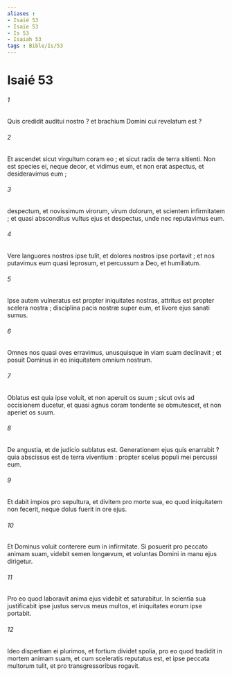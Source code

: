 ```yaml
---
aliases : 
- Isaié 53
- Isaïe 53
- Is 53
- Isaiah 53
tags : Bible/Is/53
---
```


# Isaié 53

###### 1
Quis credidit auditui nostro ? et brachium Domini cui revelatum est ?
###### 2
Et ascendet sicut virgultum coram eo ; et sicut radix de terra sitienti. Non est species ei, neque decor, et vidimus eum, et non erat aspectus, et desideravimus eum ;
###### 3
despectum, et novissimum virorum, virum dolorum, et scientem infirmitatem ; et quasi absconditus vultus ejus et despectus, unde nec reputavimus eum.
###### 4
Vere languores nostros ipse tulit, et dolores nostros ipse portavit ; et nos putavimus eum quasi leprosum, et percussum a Deo, et humiliatum.
###### 5
Ipse autem vulneratus est propter iniquitates nostras, attritus est propter scelera nostra ; disciplina pacis nostræ super eum, et livore ejus sanati sumus.
###### 6
Omnes nos quasi oves erravimus, unusquisque in viam suam declinavit ; et posuit Dominus in eo iniquitatem omnium nostrum.
###### 7
Oblatus est quia ipse voluit, et non aperuit os suum ; sicut ovis ad occisionem ducetur, et quasi agnus coram tondente se obmutescet, et non aperiet os suum.
###### 8
De angustia, et de judicio sublatus est. Generationem ejus quis enarrabit ? quia abscissus est de terra viventium : propter scelus populi mei percussi eum.
###### 9
Et dabit impios pro sepultura, et divitem pro morte sua, eo quod iniquitatem non fecerit, neque dolus fuerit in ore ejus.
###### 10
Et Dominus voluit conterere eum in infirmitate. Si posuerit pro peccato animam suam, videbit semen longævum, et voluntas Domini in manu ejus dirigetur.
###### 11
Pro eo quod laboravit anima ejus videbit et saturabitur. In scientia sua justificabit ipse justus servus meus multos, et iniquitates eorum ipse portabit.
###### 12
Ideo dispertiam ei plurimos, et fortium dividet spolia, pro eo quod tradidit in mortem animam suam, et cum sceleratis reputatus est, et ipse peccata multorum tulit, et pro transgressoribus rogavit.
